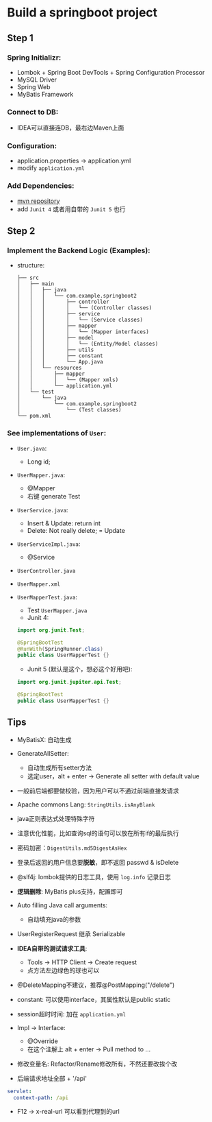 # Build a springboot project

## Step 1

### Spring Initializr:

* Lombok + Spring Boot DevTools + Spring Configuration Processor
* MySQL Driver
* Spring Web
* MyBatis Framework

### Connect to DB:

* IDEA可以直接连DB，最右边Maven上面

### Configuration:

* application.properties -> application.yml
* modify `application.yml`

### Add Dependencies:

* [mvn repository](https://mvnrepository.com/)
* add `Junit 4` 或者用自带的 `Junit 5` 也行

## Step 2

### Implement the Backend Logic (Examples):

* structure:

  ```
  ├── src
  │   ├── main
  │   │   ├── java
  │   │   │   └── com.example.springboot2
  │   │   │       ├── controller
  │   │   │       │   └── (Controller classes)
  │   │   │       ├── service
  │   │   │       │   └── (Service classes)
  │   │   │       ├── mapper
  │   │   │       │   └── (Mapper interfaces)
  │   │   │       ├── model
  │   │   │       │   └── (Entity/Model classes)
  │   │   │       ├── utils
  │   │   │       ├── constant
  │   │   │       └── App.java
  │   │   └── resources
  │   │       ├── mapper
  │   │       │   └── (Mapper xmls)
  │   │       └── application.yml
  │   └── test
  │       └── java
  │           └── com.example.springboot2
  │               └── (Test classes)
  └── pom.xml
  ```

### See implementations of `User`:

* `User.java`:
  * Long id;
* `UserMapper.java`:
  * @Mapper
  * 右键 generate Test
* `UserService.java`:
  * Insert & Update: return int
  * Delete: Not really delete; = Update
* `UserServiceImpl.java`:
  * @Service
* `UserController.java`
* `UserMapper.xml`
* `UserMapperTest.java`:
  * Test `UserMapper.java`
  * Junit 4:

  ```java
  import org.junit.Test;
  
  @SpringBootTest
  @RunWith(SpringRunner.class)
  public class UserMapperTest {}
  ```

  * Junit 5 (默认是这个，想必这个好用吧):

  ```java
  import org.junit.jupiter.api.Test;
  
  @SpringBootTest
  public class UserMapperTest {}
  ```

## Tips
* MyBatisX: 自动生成
* GenerateAllSetter: 
  * 自动生成所有setter方法
  * 选定user，alt + enter -> Generate all setter with default value

* 一般前后端都要做校验，因为用户可以不通过前端直接发请求
* Apache commons Lang: `StringUtils.isAnyBlank`
* java正则表达式处理特殊字符
* 注意优化性能，比如查询sql的语句可以放在所有if的最后执行
* 密码加密：`DigestUtils.md5DigestAsHex`

* 登录后返回的用户信息要**脱敏**，即不返回 passwd & isDelete
* @slf4j: lombok提供的日志工具，使用 `log.info` 记录日志
* **逻辑删除**: MyBatis plus支持，配置即可
* Auto filling Java call arguments:
  * 自动填充java的参数
* UserRegisterRequest 继承 Serializable
* **IDEA自带的测试请求工具**: 
  * Tools -> HTTP Client -> Create request
  * 点方法左边绿色的球也可以
* @DeleteMapping不建议，推荐@PostMapping("/delete")
* constant: 可以使用interface，其属性默认是public static
* session超时时间: 加在 `application.yml`
* Impl -> Interface:
  * @Override
  * 在这个注解上 alt + enter -> Pull method to ...
* 修改变量名: Refactor/Rename修改所有，不然还要改挨个改
* 后端请求地址全部 + '/api'

```yml
servlet:
  context-path: /api
```

* F12 -> x-real-url 可以看到代理到的url